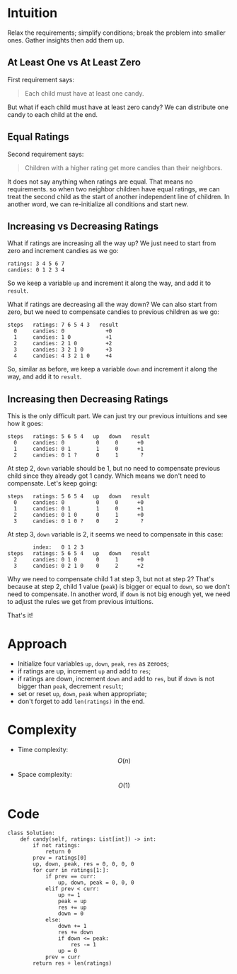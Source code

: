 <!-- Title: Thought Process to Optimal Solution -->

# Intuition

Relax the requirements; simplify conditions; break the problem into smaller ones. Gather insights then add them up.

## At Least One vs At Least Zero

First requirement says:

> Each child must have at least one candy.

But what if each child must have at least zero candy? We can distribute one candy to each child at the end.

## Equal Ratings

Second requirement says:

> Children with a higher rating get more candies than their neighbors.

It does not say anything when ratings are equal. That means no requirements. so when two neighbor children have equal ratings, we can treat the second child as the start of another independent line of children. In another word, we can re-initialize all conditions and start new.

## Increasing vs Decreasing Ratings

What if ratings are increasing all the way up? We just need to start from zero and increment candies as we go:

```
ratings: 3 4 5 6 7
candies: 0 1 2 3 4
```

So we keep a variable `up` and increment it along the way, and add it to `result`.

What if ratings are decreasing all the way down? We can also start from zero, but we need to compensate candies to previous children as we go:

```
steps   ratings: 7 6 5 4 3   result
  0     candies: 0             +0
  1     candies: 1 0           +1
  2     candies: 2 1 0         +2
  3     candies: 3 2 1 0       +3
  4     candies: 4 3 2 1 0     +4
```

So, similar as before, we keep a variable `down` and increment it along the way, and add it to `result`.

## Increasing then Decreasing Ratings

This is the only difficult part. We can just try our previous intuitions and see how it goes:

```
steps   ratings: 5 6 5 4   up   down   result
  0     candies: 0          0     0      +0
  1     candies: 0 1        1     0      +1
  2     candies: 0 1 ?      0     1       ?
```

At step 2, `down` variable should be 1, but no need to compensate previous child since they already got 1 candy. Which means we don't need to compensate. Let's keep going:

```
steps   ratings: 5 6 5 4   up   down   result
  0     candies: 0          0     0      +0
  1     candies: 0 1        1     0      +1
  2     candies: 0 1 0      0     1      +0
  3     candies: 0 1 0 ?    0     2       ?
```

At step 3, `down` variable is 2, it seems we need to compensate in this case:

```
        index:   0 1 2 3
steps   ratings: 5 6 5 4   up   down   result
  2     candies: 0 1 0      0     1      +0
  3     candies: 0 2 1 0    0     2      +2
```

Why we need to compensate child 1 at step 3, but not at step 2? That's because at step 2, child 1 value (`peak`) is bigger or equal to `down`, so we don't need to compensate. In another word, if `down` is not big enough yet, we need to adjust the rules we get from previous intuitions.

That's it!

# Approach

- Initialize four variables `up`, `down`, `peak`, `res` as zeroes;
- if ratings are up, increment `up` and add to `res`; 
- if ratings are down, increment `down` and add to `res`, but if `down` is not bigger than `peak`, decrement `result`;
- set or reset `up`, `down`, `peak` when appropriate;
- don't forget to add `len(ratings)` in the end.

# Complexity
- Time complexity:
$$O(n)$$
<!-- Add your time complexity here, e.g. $$O(n)$$ -->

- Space complexity:
$$O(1)$$
<!-- Add your space complexity here, e.g. $$O(n)$$ -->

# Code
```python3 []
class Solution:
    def candy(self, ratings: List[int]) -> int:
        if not ratings:
            return 0
        prev = ratings[0]
        up, down, peak, res = 0, 0, 0, 0
        for curr in ratings[1:]:
            if prev == curr:
                up, down, peak = 0, 0, 0
            elif prev < curr:
                up += 1
                peak = up
                res += up
                down = 0
            else:
                down += 1
                res += down
                if down <= peak:
                    res -= 1
                up = 0
            prev = curr
        return res + len(ratings)
```